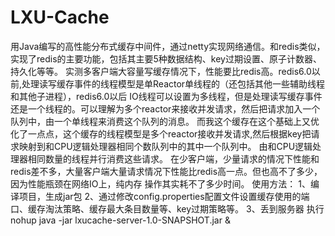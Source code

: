 # LXU-Cache
用Java编写的高性能分布式缓存中间件，通过netty实现网络通信。和redis类似，实现了redis的主要功能，包括其主要5种数据结构、key过期设置、原子计数器、持久化等等。
实测多客户端大容量写缓存情况下，性能要比redis高。redis6.0以前,处理读写缓存事件的线程模型是单Reactor单线程的（还包括其他一些辅助线程和其他子进程），redis6.0以后
IO线程可以设置为多线程，但是处理读写缓存事件还是一个线程的。可以理解为多个reactor来接收并发请求，然后把请求加入一个队列中，由一个单线程来消费这个队列的消息。
而我这个缓存在这个基础上又优化了一点点，这个缓存的线程模型是多个reactor接收并发请求,然后根据key把请求映射到和CPU逻辑处理器相同个数队列中的其中一个队列中。
由和CPU逻辑处理器相同数量的线程并行消费这些请求。
在少客户端，少量请求的情况下性能和redis差不多，大量客户端大量请求情况下性能比redis高一点。但也高不了多少，因为性能瓶颈在网络IO上，纯内存
操作其实耗不了多少时间。
使用方法：
1、编译项目，生成jar包
2、通过修改config.properties配置文件设置缓存使用的端口、缓存淘汰策略、缓存最大条目数量等、key过期策略等。
3、丢到服务器 执行 nohup java -jar lxucache-server-1.0-SNAPSHOT.jar &
